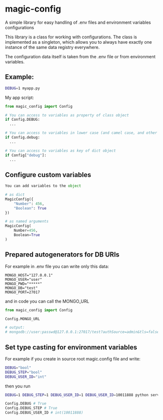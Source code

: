 # magic-config
A simple library for easy handling of .env files and environment variables configurations

This library is a class for working with configurations. The class is implemented as a singleton, which allows you to always have exactly one instance of the same data registry everywhere.

The configuration data itself is taken from the .env file or from environment variables.

## Example:
```sh
DEBUG=1 myapp.py
```

My app script:

```py
from magic_config import Config

# You can access to variables as property of class object
if Config.DEBUG:
  ...

# You can access to variables in lower case (and camel case, and other case)
if Config.debug:
  ...

# You can access to variables as key of dict object
if Config["debug"]:
  ...

```

## Configure custom variables
```py
You can add variables to the object

# as dict
MagicConfig({
    "Number": 456,
    "Boolean": True
})

# as named arguments
MagicConfig(
    Number=456,
    Boolean=True
)
```

## Prepared autogenerators for DB URIs
For example in .env  file you can write only this data:
```
MONGO_HOST="127.0.0.1"
MONGO_USER="user"
MONGO_PWD="*****"
MONGO_DB="test"
MONGO_PORT=27017
```

and in code you can call the MONGO_URL

```py
from magic_config import Config

Config.MONGO_URL

# output:
# mongodb://user:passwd@127.0.0.1:27017/test?authSource=admin&tls=false
```

## Set type casting for environment variables

For example if you create in source root magic.config file and write:
```bash
DEBUG="bool"
DEBUG_STEP="bool"
DEBUG_USER_ID="int"
```

then you run 

```bash
DEBUG=1 DEBUG_STEP=1 DEBUG_USER_ID=1 DEBUG_USER_ID=10011888 python server.py
```

```py
Config.DEBUG # True
Config.DEBUG_STEP # True
Config.DEBUG_USER_ID # int(10011888)
```
